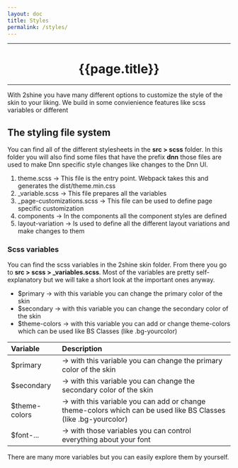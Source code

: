 ```yaml
---
layout: doc
title: Styles 
permalink: /styles/
---
```


---

# <center> {{page.title}}  </center>

---
With 2shine you have many different options to customize the style of the skin to your liking. We build in some convienience features like scss variables or different 
## The styling file system 

You can find all of the different stylesheets in the **src > scss** folder. In this folder you will also find some files that have the prefix **dnn** those files are used to make Dnn specific style changes like changes to the Dnn UI.  

1. theme.scss -> This file is the entry point. Webpack takes this and generates the dist/theme.min.css
2. _variable.scss -> This file prepares all the variables
3. _page-customizations.scss -> This file can be used to define page specific customization 
4. components -> In the components all the component styles are defined 
5. layout-variation -> Is used to define all the different layout variations and make changes to them

### Scss variables

You can find the scss variables in the 2shine skin folder. From there you go to **src > scss > _variables.scss**. Most of the variables are pretty self-explanatory but we will take a short look at the important ones anyway. 

- $primary      -> with this variable you can change the primary color of the skin 
- $secondary    -> with this variable you can change the secondary color of the skin 
- $theme-colors -> with this variable you can add or change theme-colors which can be used like BS Classes (like .bg-yourcolor) 

| **Variable** | **Description** |
|:-------------|:----------------|
|$primary         | -> with this variable you can change the primary color of the skin |
|$secondary       | -> with this variable you can change the secondary color of the skin |
|$theme-colors    | -> with this variable you can add or change theme-colors which can be used like BS Classes (like .bg-yourcolor) |
|$font-... | -> with those variables you can control everything about your font | 

There are many more variables but you can easily explore them by yourself. 